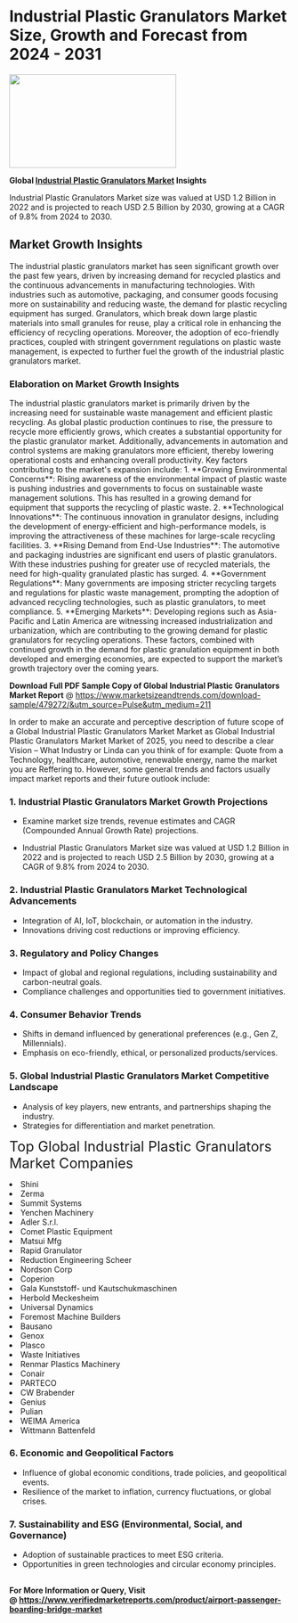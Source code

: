 <H1>Industrial Plastic Granulators Market Size, Growth and Forecast from 2024 - 2031</H1><img class="aligncenter size-medium wp-image-584254" src="https://thirdeyenews.in/wp-content/uploads/2024/09/Global-Market-Research-300x168.jpeg" alt="" width="300" height="168" /><p><strong>Global&nbsp;<a href="https://www.marketsizeandtrends.com/download-sample/479272/&amp;utm_source=Pulse&amp;utm_medium=211">Industrial Plastic Granulators Market</a> Insights</strong></p><p>Industrial Plastic Granulators Market size was valued at USD 1.2 Billion in 2022 and is projected to reach USD 2.5 Billion by 2030, growing at a CAGR of 9.8% from 2024 to 2030.</p><p><h2>Market Growth Insights</h2> The industrial plastic granulators market has seen significant growth over the past few years, driven by increasing demand for recycled plastics and the continuous advancements in manufacturing technologies. With industries such as automotive, packaging, and consumer goods focusing more on sustainability and reducing waste, the demand for plastic recycling equipment has surged. Granulators, which break down large plastic materials into small granules for reuse, play a critical role in enhancing the efficiency of recycling operations. Moreover, the adoption of eco-friendly practices, coupled with stringent government regulations on plastic waste management, is expected to further fuel the growth of the industrial plastic granulators market. <h3>Elaboration on Market Growth Insights</h3> The industrial plastic granulators market is primarily driven by the increasing need for sustainable waste management and efficient plastic recycling. As global plastic production continues to rise, the pressure to recycle more efficiently grows, which creates a substantial opportunity for the plastic granulator market. Additionally, advancements in automation and control systems are making granulators more efficient, thereby lowering operational costs and enhancing overall productivity. Key factors contributing to the market's expansion include: 1. **Growing Environmental Concerns**: Rising awareness of the environmental impact of plastic waste is pushing industries and governments to focus on sustainable waste management solutions. This has resulted in a growing demand for equipment that supports the recycling of plastic waste. 2. **Technological Innovations**: The continuous innovation in granulator designs, including the development of energy-efficient and high-performance models, is improving the attractiveness of these machines for large-scale recycling facilities. 3. **Rising Demand from End-Use Industries**: The automotive and packaging industries are significant end users of plastic granulators. With these industries pushing for greater use of recycled materials, the need for high-quality granulated plastic has surged. 4. **Government Regulations**: Many governments are imposing stricter recycling targets and regulations for plastic waste management, prompting the adoption of advanced recycling technologies, such as plastic granulators, to meet compliance. 5. **Emerging Markets**: Developing regions such as Asia-Pacific and Latin America are witnessing increased industrialization and urbanization, which are contributing to the growing demand for plastic granulators for recycling operations. These factors, combined with continued growth in the demand for plastic granulation equipment in both developed and emerging economies, are expected to support the market’s growth trajectory over the coming years. </p><p><span class=""><strong>Download Full PDF Sample Copy of Global Industrial Plastic Granulators Market Report</strong> @ <a href="https://www.marketsizeandtrends.com/download-sample/479272/&amp;utm_source=Pulse&amp;utm_medium=211" target="_blank">https://www.marketsizeandtrends.com/download-sample/479272/&amp;utm_source=Pulse&amp;utm_medium=211</a></span></p><p>In order to make an accurate and perceptive description of future scope of a Global&nbsp;Industrial Plastic Granulators Market Market as Global&nbsp;Industrial Plastic Granulators Market Market of 2025, you need to describe a clear Vision &ndash; What Industry or Linda can you think of for example: Quote from a Technology, healthcare, automotive, renewable energy, name the market you are Reffering to. However, some general trends and factors usually impact market reports and their future outlook include:</p><h3>1.&nbsp;<strong>Industrial Plastic Granulators Market Growth Projections</strong></h3><ul><li>Examine market size trends, revenue estimates and CAGR (Compounded Annual Growth Rate) projections.</li><li><p>Industrial Plastic Granulators Market size was valued at USD 1.2 Billion in 2022 and is projected to reach USD 2.5 Billion by 2030, growing at a CAGR of 9.8% from 2024 to 2030.</p></li></ul><h3>2.&nbsp;<strong>Industrial Plastic Granulators Market Technological Advancements</strong></h3><ul><li>Integration of AI, IoT, blockchain, or automation in the industry.</li><li>Innovations driving cost reductions or improving efficiency.</li></ul><h3>3.&nbsp;<strong>Regulatory and Policy Changes</strong></h3><ul><li>Impact of global and regional regulations, including sustainability and carbon-neutral goals.</li><li>Compliance challenges and opportunities tied to government initiatives.</li></ul><h3>4.&nbsp;<strong>Consumer Behavior Trends</strong></h3><ul><li>Shifts in demand influenced by generational preferences (e.g., Gen Z, Millennials).</li><li>Emphasis on eco-friendly, ethical, or personalized products/services.</li></ul><h3>5.&nbsp;<strong>Global Industrial Plastic Granulators Market Competitive Landscape</strong></h3><ul><li>Analysis of key players, new entrants, and partnerships shaping the industry.</li><li>Strategies for differentiation and market penetration.</li></ul><p data-pm-slice="1 1 []"><span style="color: inherit; font-family: inherit; font-size: 25px;">Top Global Industrial Plastic Granulators Market Companies</span></p><div class="" data-test-id=""><p><li>Shini</li><li> Zerma</li><li> Summit Systems</li><li> Yenchen Machinery</li><li> Adler S.r.l.</li><li> Comet Plastic Equipment</li><li> Matsui Mfg</li><li> Rapid Granulator</li><li> Reduction Engineering Scheer</li><li> Nordson Corp</li><li> Coperion</li><li> Gala Kunststoff- und Kautschukmaschinen</li><li> Herbold Meckesheim</li><li> Universal Dynamics</li><li> Foremost Machine Builders</li><li> Bausano</li><li> Genox</li><li> Plasco</li><li> Waste Initiatives</li><li> Renmar Plastics Machinery</li><li> Conair</li><li> PARTECO</li><li> CW Brabender</li><li> Genius</li><li> Pulian</li><li> WEIMA America</li><li> Wittmann Battenfeld</li></p></div><h3>6.&nbsp;<strong>Economic and Geopolitical Factors</strong></h3><ul><li>Influence of global economic conditions, trade policies, and geopolitical events.</li><li>Resilience of the market to inflation, currency fluctuations, or global crises.</li></ul><h3>7.&nbsp;<strong>Sustainability and ESG (Environmental, Social, and Governance)</strong></h3><ul><li>Adoption of sustainable practices to meet ESG criteria.</li><li>Opportunities in green technologies and circular economy principles.</li></ul><h2><strong style="font-size: 14px;">For More Information or Query, Visit @&nbsp;</strong><a style="background-color: #ffffff; font-size: 14px;" href="https://www.marketsizeandtrends.com/report/industrial-plastic-granulators-market/" target="_blank">https://www.verifiedmarketreports.com/product/airport-passenger-boarding-bridge-market</a></h2>
